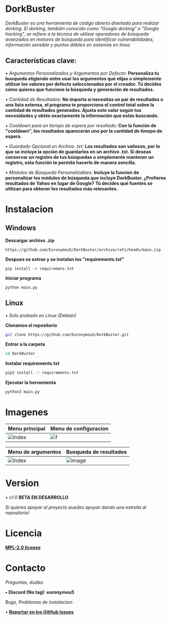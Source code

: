 # DorkBuster
*DorkBuster es una herramienta de código abierto diseñada para realizar dorking. El dorking, también conocido como "Google dorking" o "Google hacking", se refiere a la técnica de utilizar operadores de búsqueda avanzados en motores de búsqueda para identificar vulnerabilidades, información sensible y puntos débiles en sistemas en línea.*

## Características clave:

• *Argumentos Personalizados y Argumentos por Defecto:*
**Personaliza tu busqueda eligiendo entre usar los argumentos que elijas o simplemente utilizar los valores por defecto seleccionados por el creador. Tú decides cómo quieres que funcione la búsqueda y generación de resultados.**

• *Cantidad de Resultados:*
**No importa si necesitas un par de resultados o una lista extensa, el programa te proporciona el control total sobre la cantidad de resultados generados. Ajusta este valor según tus necesidades y obtén exactamente la información que estás buscando.**

• *Cooldown para un tiempo de espera por resultado:*
**Con la función de "cooldown", los resultados aparecerán uno por la cantidad de timepo de espera.**

• *Guardado Opcional en Archivo .txt:*
**Los resultados son valiosos, por lo que se incluye la opción de guardarlos en un archivo .txt. Si deseas conservar un registro de tus búsquedas o simplemente mantener un registro, esta función te permite hacerlo de manera sencilla.**

• *Módulos de Búsqueda Personalizables:*
**Incluye la funcion de personalizar los módulos de búsqueda que incluye DorkBuster. ¿Prefieres resultados de Yahoo en lugar de Google? Tú decides qué fuentes se utilizan para obtener los resultados más relevantes.**

# Instalacion

## Windows

**Descargar archivo .zip**

```
https://github.com/Euronymou5/DorkBuster/archive/refs/heads/main.zip
```

**Despues se extrae y se instalan los "requirements.txt"**

```
pip install -r requiremens.txt
```

**Iniciar programa**

```
python main.py
```

## Linux

*• Solo probado en Linux (Debian)*

**Clonamos el repositorio**

```bash
git clone https://github.com/Euronymou5/DorkBuster.git
```

**Entrar a la carpeta**

```bash
cd DorkBuster
```

**Instalar requirements.txt**

```bash
pip3 install -r requirements.txt
```

**Ejecutar la herramienta**

```bash
python3 main.py
```

# Imagenes

| Menu principal | Menu de configuracion |
| -------------- | ----------------|
|![Index](https://media.discordapp.net/attachments/995599976463859713/1144118265573036092/image.png?width=535&height=344)|![f](https://media.discordapp.net/attachments/995599976463859713/1144118469076467753/image.png?width=535&height=344)


| Menu de argumentos | Busqueda de resultados |
| -------------- | ----------------|
|![Index](https://media.discordapp.net/attachments/995599976463859713/1144118545207267328/image.png?width=535&height=345)|![image](https://media.discordapp.net/attachments/995599976463859713/1144118903732178944/image.png?width=535&height=344)

# Version

*• v1.0* **BETA EN DESARROLLO**

*Si quieres apoyar al proyecto puedes apoyar dando una estrella al repositorio!*

# Licencia 

**[MPL-2.0 license](https://github.com/Euronymou5/DorkBuster/blob/main/LICENSE)**

# Contacto

*Preguntas, dudas:*

**• Discord (No tag): euronymou5**

*Bugs, Problemas de instalacion*:

• **[Reportar en los GitHub Issues](https://github.com/Euronymou5/DorkBuster/issues)**
